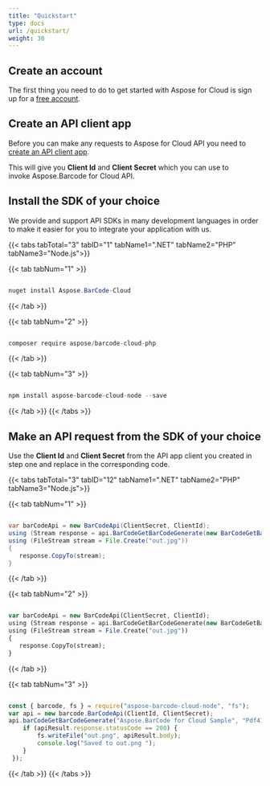 ```yaml
---
title: "Quickstart"
type: docs
url: /quickstart/
weight: 30
---
```


## **Create an account**
The first thing you need to do to get started with Aspose for Cloud is sign up for a [free account](https://docs.aspose.cloud/total/creating-and-managing-account/).
## **Create an API client app**
Before you can make any requests to Aspose for Cloud API you need to [create an API client app](https://docs.aspose.cloud/total/create-new-app-and-get-app-key-and-sid/).

This will give you **Client Id** and **Client Secret** which you can use to invoke Aspose.Barcode for Cloud API. 
## **Install the SDK of your choice**
We provide and support API SDKs in many development languages in order to make it easier for you to integrate your application with us.

{{< tabs tabTotal="3" tabID="1" tabName1=".NET" tabName2="PHP" tabName3="Node.js">}}

{{< tab tabNum="1" >}}

```java

nuget install Aspose.BarCode-Cloud

```
{{< /tab >}}

{{< tab tabNum="2" >}}

```java

composer require aspose/barcode-cloud-php

```
{{< /tab >}}

{{< tab tabNum="3" >}}

```java

npm install aspose-barcode-cloud-node --save

```
{{< /tab >}}
{{< /tabs >}}

## **Make an API request from the SDK of your choice**
Use the **Client Id** and **Client Secret** from the API app client you created in step one and replace in the corresponding code.

{{< tabs tabTotal="3" tabID="12" tabName1=".NET" tabName2="PHP" tabName3="Node.js">}}

{{< tab tabNum="1" >}}

```java

var barCodeApi = new BarCodeApi(ClientSecret, ClientId);
using (Stream response = api.BarCodeGetBarCodeGenerate(new BarCodeGetBarCodeGenerateRequest("Sample text", "Code128", "jpg")))
using (FileStream stream = File.Create("out.jpg"))
{
   response.CopyTo(stream);
}

```
{{< /tab >}}


{{< tab tabNum="2" >}}

```php

var barCodeApi = new BarCodeApi(ClientSecret, ClientId);
using (Stream response = api.BarCodeGetBarCodeGenerate(new BarCodeGetBarCodeGenerateRequest("Sample text", "Code128", "jpg")))
using (FileStream stream = File.Create("out.jpg"))
{
   response.CopyTo(stream);
} 

```
{{< /tab >}}


{{< tab tabNum="3" >}}

```javascript

const { barcode, fs } = require("aspose-barcode-cloud-node", "fs");
var api = new barcode.BarCodeApi(ClientId, ClientSecret);
api.barCodeGetBarCodeGenerate("Aspose.BarCode for Cloud Sample", "Pdf417", "png").then((apiResult) => {
    if (apiResult.response.statusCode == 200) {
        fs.writeFile("out.png", apiResult.body);
        console.log("Saved to out.png ");
    }
 });

```
{{< /tab >}}
{{< /tabs >}}
